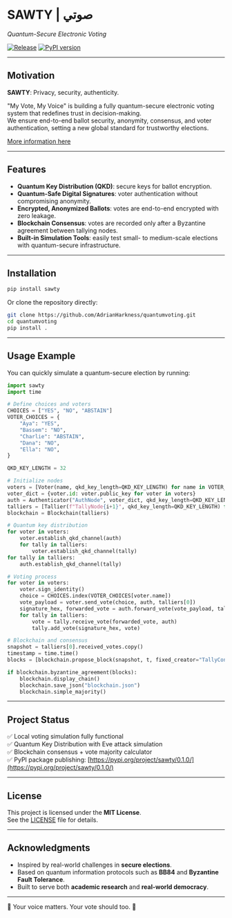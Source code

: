 # SAWTY | صوتي  
*Quantum-Secure Electronic Voting*

[![Release](https://img.shields.io/github/v/release/AdrianHarkness/NYUAD2025.svg?style=popout-square)](https://github.com/AdrianHarkness/NYUAD2025/releases)
[![PyPI version](https://img.shields.io/pypi/v/sawty.svg?style=popout-square)](https://pypi.org/project/sawty/)

---

## Motivation

**SAWTY**: Privacy, security, authenticity.

"My Vote, My Voice" is building a fully quantum-secure electronic voting system that redefines trust in decision-making.  
We ensure end-to-end ballot security, anonymity, consensus, and voter authentication, setting a new global standard for trustworthy elections.

[More information here](https://www.canva.com/design/DAGlxSn6JNY/dj9YdHfOwejP3PryE83FoA/view?utm_content=DAGlxSn6JNY&utm_campaign=designshare&utm_medium=link2&utm_source=uniquelinks&utlId=h6b89bc681d)

---

## Features

- **Quantum Key Distribution (QKD)**: secure keys for ballot encryption.
- **Quantum-Safe Digital Signatures**: voter authentication without compromising anonymity.
- **Encrypted, Anonymized Ballots**: votes are end-to-end encrypted with zero leakage.
- **Blockchain Consensus**: votes are recorded only after a Byzantine agreement between tallying nodes.
- **Built-in Simulation Tools**: easily test small- to medium-scale elections with quantum-secure infrastructure.

---

## Installation

```bash
pip install sawty
```

Or clone the repository directly:

```bash
git clone https://github.com/AdrianHarkness/quantumvoting.git
cd quantumvoting
pip install .
```

---

## Usage Example

You can quickly simulate a quantum-secure election by running:

```python
import sawty
import time

# Define choices and voters
CHOICES = ["YES", "NO", "ABSTAIN"]
VOTER_CHOICES = {
    "Aya": "YES",
    "Bassem": "NO",
    "Charlie": "ABSTAIN",
    "Dana": "NO",
    "Ella": "NO",
}

QKD_KEY_LENGTH = 32

# Initialize nodes
voters = [Voter(name, qkd_key_length=QKD_KEY_LENGTH) for name in VOTER_CHOICES.keys()]
voter_dict = {voter.id: voter.public_key for voter in voters}
auth = Authenticator("AuthNode", voter_dict, qkd_key_length=QKD_KEY_LENGTH)
talliers = [Tallier(f"TallyNode{i+1}", qkd_key_length=QKD_KEY_LENGTH) for i in range(3)]
blockchain = Blockchain(talliers)

# Quantum key distribution
for voter in voters:
    voter.establish_qkd_channel(auth)
    for tally in talliers:
        voter.establish_qkd_channel(tally)
for tally in talliers:
    auth.establish_qkd_channel(tally)

# Voting process
for voter in voters:
    voter.sign_identity()
    choice = CHOICES.index(VOTER_CHOICES[voter.name])
    vote_payload = voter.send_vote(choice, auth, talliers[0])
    signature_hex, forwarded_vote = auth.forward_vote(vote_payload, talliers[0], voter)
    for tally in talliers:
        vote = tally.receive_vote(forwarded_vote, auth)
        tally.add_vote(signature_hex, vote)

# Blockchain and consensus
snapshot = talliers[0].received_votes.copy()
timestamp = time.time()
blocks = [blockchain.propose_block(snapshot, t, fixed_creator="TallyConsensus", fixed_timestamp=timestamp) for t in talliers]

if blockchain.byzantine_agreement(blocks):
    blockchain.display_chain()
    blockchain.save_json("blockchain.json")
    blockchain.simple_majority()
```

---

## Project Status

✅ Local voting simulation fully functional  
✅ Quantum Key Distribution with Eve attack simulation  
✅ Blockchain consensus + vote majority calculator  
✅ PyPI package publishing: [https://pypi.org/project/sawty/0.1.0/](https://pypi.org/project/sawty/0.1.0/)

---

## License

This project is licensed under the **MIT License**.  
See the [LICENSE](https://opensource.org/licenses/MIT) file for details.

---

## Acknowledgments

- Inspired by real-world challenges in **secure elections**.
- Based on quantum information protocols such as **BB84** and **Byzantine Fault Tolerance**.
- Built to serve both **academic research** and **real-world democracy**.

---

🌟 Your voice matters. Your vote should too. 🌟
